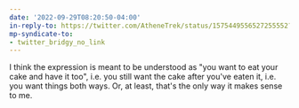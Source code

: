 ```yaml
---
date: '2022-09-29T08:20:50-04:00'
in-reply-to: https://twitter.com/AtheneTrek/status/1575449556527255552?t=bTzsiGi9b4Ikzw4br6q7iQ&s=19
mp-syndicate-to:
- twitter_bridgy_no_link
---
```


I think the expression is meant to be understood as "you want to eat your cake and have it too", i.e. you still want the cake after you've eaten it, i.e. you want things both ways.  Or, at least, that's the only way it makes sense to me.